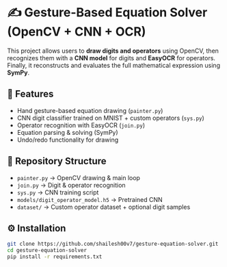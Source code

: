 # ✍️ Gesture-Based Equation Solver (OpenCV + CNN + OCR)

This project allows users to **draw digits and operators** using OpenCV, then recognizes them with a **CNN model** for digits and **EasyOCR** for operators.  
Finally, it reconstructs and evaluates the full mathematical expression using **SymPy**.

## 🚀 Features
- Hand gesture-based equation drawing (`painter.py`)
- CNN digit classifier trained on MNIST + custom operators (`sys.py`)
- Operator recognition with EasyOCR (`join.py`)
- Equation parsing & solving (SymPy)
- Undo/redo functionality for drawing

## 📂 Repository Structure
- `painter.py` → OpenCV drawing & main loop
- `join.py` → Digit & operator recognition
- `sys.py` → CNN training script
- `models/digit_operator_model.h5` → Pretrained CNN
- `dataset/` → Custom operator dataset + optional digit samples

## ⚙️ Installation
```bash
git clone https://github.com/shailesh00v7/gesture-equation-solver.git
cd gesture-equation-solver
pip install -r requirements.txt
